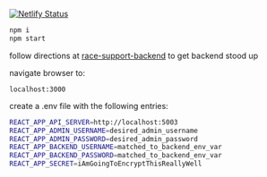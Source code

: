 [![Netlify Status](https://api.netlify.com/api/v1/badges/7f25524f-b2ab-43c2-9d55-5f079dca0c6e/deploy-status)](https://app.netlify.com/sites/race-support/deploys)

```sh
npm i
npm start
```

follow directions at [race-support-backend](https://github.com/stahlscott/race-support-backend) to get backend stood up

navigate browser to:

`localhost:3000`

create a .env file with the following entries:

```sh
REACT_APP_API_SERVER=http://localhost:5003
REACT_APP_ADMIN_USERNAME=desired_admin_username
REACT_APP_ADMIN_PASSWORD=desired_admin_password
REACT_APP_BACKEND_USERNAME=matched_to_backend_env_var
REACT_APP_BACKEND_PASSWORD=matched_to_backend_env_var
REACT_APP_SECRET=iAmGoingToEncryptThisReallyWell
```
